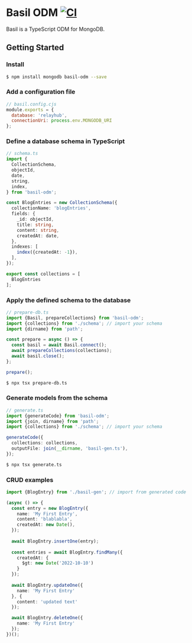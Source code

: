 # Basil ODM [![CI](https://github.com/anatoo/basil-odm/actions/workflows/ci.yaml/badge.svg?branch=main)](https://github.com/anatoo/basil-odm/actions/workflows/ci.yaml)

Basil is a TypeScript ODM for MongoDB.

## Getting Started

### Install

```bash
$ npm install mongodb basil-odm --save
```

### Add a configuration file

```javascript
// basil.config.cjs
module.exports = {
  database: 'relayhub',
  connectionUri: process.env.MONGODB_URI
};
```

### Define a database schema in TypeScript

```typescript
// schema.ts
import {
  CollectionSchema,
  objectId,
  date,
  string,
  index,
} from 'basil-odm';

const BlogEntries = new CollectionSchema({
  collectionName: 'blogEntries',
  fields: {
    _id: objectId,
    title: string,
    content: string,
    createdAt: date,
  },
  indexes: [
    index({createdAt: -1}),
  ],
});

export const collections = [
  BlogEntries
];
```

### Apply the defined schema to the database

```typescript
// prepare-db.ts
import {Basil, prepareCollections} from 'basil-odm';
import {collections} from './schema'; // import your schema
import {dirname} from 'path';

const prepare = async () => {
  const basil = await Basil.connect();
  await prepareCollections(collections);
  await basil.close();
};

prepare();
```

```bash
$ npx tsx prepare-db.ts
```

### Generate models from the schema

```typescript
// generate.ts
import {generateCode} from 'basil-odm';
import {join, dirname} from 'path';
import {collections} from './schema'; // import your schema

generateCode({
  collections: collections,
  outputFile: join(__dirname, 'basil-gen.ts'),
});
```

```bash
$ npx tsx generate.ts
```

### CRUD examples

```typescript
import {BlogEntry} from './basil-gen'; // import from generated code

(async () => {
  const entry = new BlogEntry({
    name: 'My First Entry',
    content: 'blablabla',
    createdAt: new Date(),
  });
  
  await BlogEntry.insertOne(entry);
  
  const entries = await BlogEntry.findMany({
    createdAt: {
      $gt: new Date('2022-10-10')
    }
  });
  
  await BlogEntry.updateOne({
    name: 'My First Entry'
  }, {
    content: 'updated text'
  });

  await BlogEntry.deleteOne({
    name: 'My First Entry'
  });
})();
```
